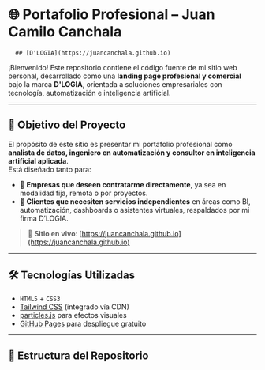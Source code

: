 # 🌐 Portafolio Profesional – Juan Camilo Canchala
      ## [D'LOGIA](https://juancanchala.github.io)

¡Bienvenido! Este repositorio contiene el código fuente de mi sitio web personal, desarrollado como una **landing page profesional y comercial** bajo la marca **D'LOGIA**, orientada a soluciones empresariales con tecnología, automatización e inteligencia artificial.

---

## 🚀 Objetivo del Proyecto

El propósito de este sitio es presentar mi portafolio profesional como **analista de datos, ingeniero en automatización y consultor en inteligencia artificial aplicada**.  
Está diseñado tanto para:

- 🏢 **Empresas que deseen contratarme directamente**, ya sea en modalidad fija, remota o por proyectos.
- 🤝 **Clientes que necesiten servicios independientes** en áreas como BI, automatización, dashboards o asistentes virtuales, respaldados por mi firma D’LOGIA.

> 🔗 **Sitio en vivo**: [https://juancanchala.github.io](https://juancanchala.github.io)

---

## 🛠️ Tecnologías Utilizadas

- `HTML5` + `CSS3`
- [Tailwind CSS](https://tailwindcss.com) (integrado vía CDN)
- [particles.js](https://vincentgarreau.com/particles.js/) para efectos visuales
- [GitHub Pages](https://pages.github.com) para despliegue gratuito

---

## 📂 Estructura del Repositorio





